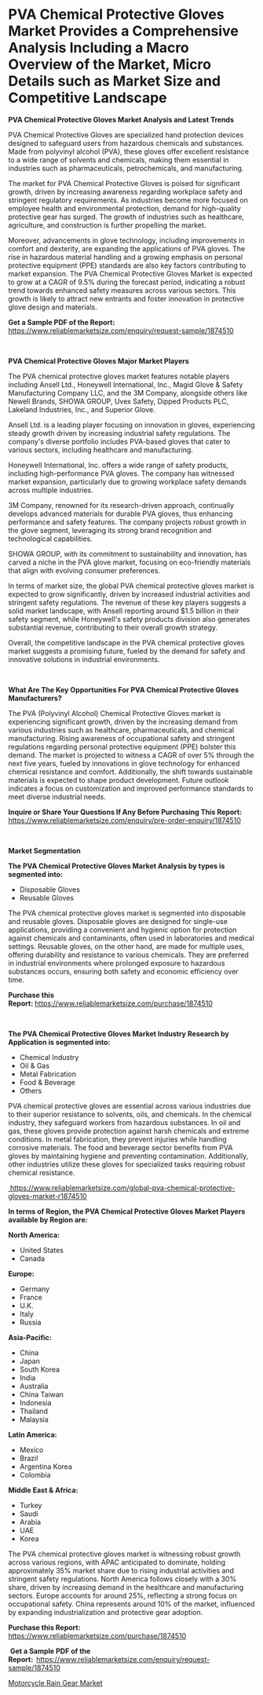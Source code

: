 <p><h1>PVA Chemical Protective Gloves Market Provides a Comprehensive Analysis Including a Macro Overview of the Market, Micro Details such as Market Size and Competitive Landscape</h1></p><p><strong>PVA Chemical Protective Gloves Market Analysis and Latest Trends</strong></p>
<p><p>PVA Chemical Protective Gloves are specialized hand protection devices designed to safeguard users from hazardous chemicals and substances. Made from polyvinyl alcohol (PVA), these gloves offer excellent resistance to a wide range of solvents and chemicals, making them essential in industries such as pharmaceuticals, petrochemicals, and manufacturing. </p><p>The market for PVA Chemical Protective Gloves is poised for significant growth, driven by increasing awareness regarding workplace safety and stringent regulatory requirements. As industries become more focused on employee health and environmental protection, demand for high-quality protective gear has surged. The growth of industries such as healthcare, agriculture, and construction is further propelling the market.</p><p>Moreover, advancements in glove technology, including improvements in comfort and dexterity, are expanding the applications of PVA gloves. The rise in hazardous material handling and a growing emphasis on personal protective equipment (PPE) standards are also key factors contributing to market expansion. The PVA Chemical Protective Gloves Market is expected to grow at a CAGR of 9.5% during the forecast period, indicating a robust trend towards enhanced safety measures across various sectors. This growth is likely to attract new entrants and foster innovation in protective glove design and materials.</p></p>
<p><strong>Get a Sample PDF of the Report:&nbsp;</strong> <a href="https://www.reliablemarketsize.com/enquiry/request-sample/1874510?utm_campaign=2303&utm_medium=2&utm_source=Github&utm_content=ia&utm_term=10022025&utm_id=pva-chemical-protective-gloves">https://www.reliablemarketsize.com/enquiry/request-sample/1874510</a></p>
<p>&nbsp;</p>
<p><strong>PVA Chemical Protective Gloves Major Market Players</strong></p>
<p><p>The PVA chemical protective gloves market features notable players including Ansell Ltd., Honeywell International, Inc., Magid Glove & Safety Manufacturing Company LLC, and the 3M Company, alongside others like Newell Brands, SHOWA GROUP, Uvex Safety, Dipped Products PLC, Lakeland Industries, Inc., and Superior Glove. </p><p>Ansell Ltd. is a leading player focusing on innovation in gloves, experiencing steady growth driven by increasing industrial safety regulations. The company's diverse portfolio includes PVA-based gloves that cater to various sectors, including healthcare and manufacturing. </p><p>Honeywell International, Inc. offers a wide range of safety products, including high-performance PVA gloves. The company has witnessed market expansion, particularly due to growing workplace safety demands across multiple industries.</p><p>3M Company, renowned for its research-driven approach, continually develops advanced materials for durable PVA gloves, thus enhancing performance and safety features. The company projects robust growth in the glove segment, leveraging its strong brand recognition and technological capabilities.</p><p>SHOWA GROUP, with its commitment to sustainability and innovation, has carved a niche in the PVA glove market, focusing on eco-friendly materials that align with evolving consumer preferences. </p><p>In terms of market size, the global PVA chemical protective gloves market is expected to grow significantly, driven by increased industrial activities and stringent safety regulations. The revenue of these key players suggests a solid market landscape, with Ansell reporting around $1.5 billion in their safety segment, while Honeywell's safety products division also generates substantial revenue, contributing to their overall growth strategy.</p><p>Overall, the competitive landscape in the PVA chemical protective gloves market suggests a promising future, fueled by the demand for safety and innovative solutions in industrial environments.</p></p>
<p>&nbsp;</p>
<p><strong>What Are The Key Opportunities For PVA Chemical Protective Gloves Manufacturers?</strong></p>
<p><p>The PVA (Polyvinyl Alcohol) Chemical Protective Gloves market is experiencing significant growth, driven by the increasing demand from various industries such as healthcare, pharmaceuticals, and chemical manufacturing. Rising awareness of occupational safety and stringent regulations regarding personal protective equipment (PPE) bolster this demand. The market is projected to witness a CAGR of over 5% through the next five years, fueled by innovations in glove technology for enhanced chemical resistance and comfort. Additionally, the shift towards sustainable materials is expected to shape product development. Future outlook indicates a focus on customization and improved performance standards to meet diverse industrial needs.</p></p>
<p><strong>Inquire or Share Your Questions If Any Before Purchasing This Report:</strong> <a href="https://www.reliablemarketsize.com/enquiry/pre-order-enquiry/1874510?utm_campaign=2303&utm_medium=2&utm_source=Github&utm_content=ia&utm_term=10022025&utm_id=pva-chemical-protective-gloves">https://www.reliablemarketsize.com/enquiry/pre-order-enquiry/1874510</a></p>
<p>&nbsp;</p>
<p><strong>Market Segmentation</strong></p>
<p><strong>The PVA Chemical Protective Gloves Market Analysis by types is segmented into:</strong></p>
<p><ul><li>Disposable Gloves</li><li>Reusable Gloves</li></ul></p>
<p><p>The PVA chemical protective gloves market is segmented into disposable and reusable gloves. Disposable gloves are designed for single-use applications, providing a convenient and hygienic option for protection against chemicals and contaminants, often used in laboratories and medical settings. Reusable gloves, on the other hand, are made for multiple uses, offering durability and resistance to various chemicals. They are preferred in industrial environments where prolonged exposure to hazardous substances occurs, ensuring both safety and economic efficiency over time.</p></p>
<p><strong>Purchase this Report:&nbsp;</strong><a href="https://www.reliablemarketsize.com/purchase/1874510?utm_campaign=2303&utm_medium=2&utm_source=Github&utm_content=ia&utm_term=10022025&utm_id=pva-chemical-protective-gloves">https://www.reliablemarketsize.com/purchase/1874510</a></p>
<p>&nbsp;</p>
<p><strong>The PVA Chemical Protective Gloves Market Industry Research by Application is segmented into:</strong></p>
<p><ul><li>Chemical Industry</li><li>Oil & Gas</li><li>Metal Fabrication</li><li>Food & Beverage</li><li>Others</li></ul></p>
<p><p>PVA chemical protective gloves are essential across various industries due to their superior resistance to solvents, oils, and chemicals. In the chemical industry, they safeguard workers from hazardous substances. In oil and gas, these gloves provide protection against harsh chemicals and extreme conditions. In metal fabrication, they prevent injuries while handling corrosive materials. The food and beverage sector benefits from PVA gloves by maintaining hygiene and preventing contamination. Additionally, other industries utilize these gloves for specialized tasks requiring robust chemical resistance.</p></p>
<p><a href="https://www.reliablemarketsize.com/global-pva-chemical-protective-gloves-market-r1874510?utm_campaign=2303&utm_medium=2&utm_source=Github&utm_content=ia&utm_term=10022025&utm_id=pva-chemical-protective-gloves">&nbsp;https://www.reliablemarketsize.com/global-pva-chemical-protective-gloves-market-r1874510</a></p>
<p><strong>In terms of Region, the PVA Chemical Protective Gloves Market Players available by Region are:</strong></p>
<p>
    <p> <strong> North America: </strong>
        <ul>
            <li>United States</li>
            <li>Canada</li>
        </ul>
        </p> 
    <p> <strong> Europe: </strong>
        <ul>
            <li>Germany</li>
            <li>France</li>
            <li>U.K.</li>
            <li>Italy</li>
            <li>Russia</li>
        </ul>
        </p> 
    <p> <strong> Asia-Pacific: </strong>
        <ul>
            <li>China</li>
            <li>Japan</li>
            <li>South Korea</li>
            <li>India</li>
            <li>Australia</li>
            <li>China Taiwan</li>
            <li>Indonesia</li>
            <li>Thailand</li>
            <li>Malaysia</li>
        </ul>
        </p> 
    <p> <strong> Latin America: </strong>
        <ul>
            <li>Mexico</li>
            <li>Brazil</li>
            <li>Argentina Korea</li>
            <li>Colombia</li>
        </ul>
        </p> 
    <p> <strong> Middle East & Africa: </strong>
        <ul>
            <li>Turkey</li>
            <li>Saudi</li>
            <li>Arabia</li>
            <li>UAE</li>
            <li>Korea</li>
        </ul>
    </p>
    </p>
<p><p>The PVA chemical protective gloves market is witnessing robust growth across various regions, with APAC anticipated to dominate, holding approximately 35% market share due to rising industrial activities and stringent safety regulations. North America follows closely with a 30% share, driven by increasing demand in the healthcare and manufacturing sectors. Europe accounts for around 25%, reflecting a strong focus on occupational safety. China represents around 10% of the market, influenced by expanding industrialization and protective gear adoption.</p></p>
<p><strong>Purchase this Report: </strong><a href="https://www.reliablemarketsize.com/purchase/1874510?utm_campaign=2303&utm_medium=2&utm_source=Github&utm_content=ia&utm_term=10022025&utm_id=pva-chemical-protective-gloves">https://www.reliablemarketsize.com/purchase/1874510</a></p>
<p>&nbsp;<strong>Get a Sample PDF of the Report:&nbsp;&nbsp;</strong><a href="https://www.reliablemarketsize.com/enquiry/request-sample/1874510?utm_campaign=2303&utm_medium=2&utm_source=Github&utm_content=ia&utm_term=10022025&utm_id=pva-chemical-protective-gloves">https://www.reliablemarketsize.com/enquiry/request-sample/1874510</a></p>
<p><strong></strong></p>
<p><p><a href="https://github.com/pearlinewhite4692/Market-Research-Report-List-1/blob/main/motorcycle-rain-gear-market.md?utm_campaign=2303&utm_medium=2&utm_source=Github&utm_content=ia&utm_term=10022025&utm_id=pva-chemical-protective-gloves">Motorcycle Rain Gear Market</a></p></p>